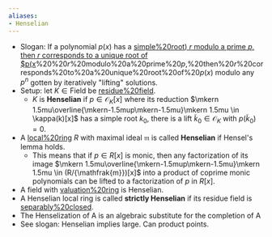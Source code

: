 ```yaml
---
aliases:
- Henselian
---
```















-   Slogan: If a polynomial $p(x)$ has a [simple%20root) $r$ modulo a prime $p$, then $r$ corresponds to a unique root of \$p(x](simple%20root)%20%20$r$%20modulo%20a%20prime%20$p$,%20then%20$r$%20corresponds%20to%20a%20unique%20root%20of%20$p(x)$ modulo any $p^n$ gotten by iteratively "lifting" solutions.
-   Setup: let $K\in \mathsf{Field}$ be [residue%20field](residue%20field).
    -   $K$ is **Henselian** if $p \in {\mathcal{O}}_K[x]$ where its reduction $\mkern 1.5mu\overline{\mkern-1.5mup\mkern-1.5mu}\mkern 1.5mu \in \kappa(k)[x]$ has a simple root $k_0$, there is a lift $\tilde k_0 \in {\mathcal{O}}_K$ with $p(\tilde k_0) = 0$.
-   A [local%20ring](local%20ring) $R$ with maximal ideal ${\mathfrak{m}}$ is called **Henselian** if Hensel's lemma holds.
    -   This means that if $p\in R[x]$ is monic, then any factorization of its image $\mkern 1.5mu\overline{\mkern-1.5mup\mkern-1.5mu}\mkern 1.5mu \in (R/{\mathfrak{m}})[x]$ into a product of coprime monic polynomials can be lifted to a factorization of $p$ in $R[x]$.
-   A field with [valuation%20ring](valuation%20ring) is Henselian.
-   A Henselian local ring is called **strictly Henselian** if its residue field is [separably%20closed](separably%20closed).
-   The Henselization of A is an algebraic substitute for the completion of A
-   See slogan: Henselian implies large. Can product points.
